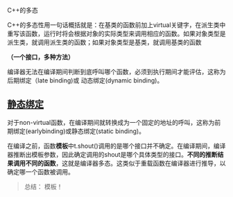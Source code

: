 C++的多态

C++的多态性用一句话概括就是：在基类的函数前加上virtual关键字，在派生类中重写该函数，运行时将会根据对象的实际类型来调用相应的函数。如果对象类型是派生类，就调用派生类的函数；如果对象类型是基类，就调用基类的函数



**（一个接口，多种方法）**

编译器无法在编译期间判断到底呼叫哪个函数，必须到执行期间才能评估，这称为后期绑定（late binding)或 动态绑定(dynamic binding)。





## [静态绑定](https://www.cnblogs.com/QG-whz/p/5132745.html)

对于non-virtual函数，在编译期间就转换成为一个固定的地址的呼叫，这称为前期绑定(earlybinding)或静态绑定(static binding)。



在编译之前，函数**模板**中t.shout()调用的是哪个接口并不确定。在编译期间，编译器推断出模板参数，因此确定调用的shout是哪个具体类型的接口。**不同的推断结果调用不同的函数**，这就是编译器多态。这类似于重载函数在编译器进行推导，以确定哪一个函数被调用。

> 总结： 模板！
